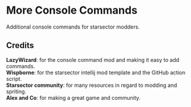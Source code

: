 # More Console Commands
Additional console commands for starsector modders.

## Credits
<strong>LazyWizard</strong>:  for the console command mod and making it easy to add commands.  
<strong>Wispborne</strong>: for the starsector intellij mod template and the GitHub action script.  
<strong>Starsector community</strong>: for many resources in regard to modding and spriting.  
<strong>Alex and Co</strong>: for making a great game and community.  